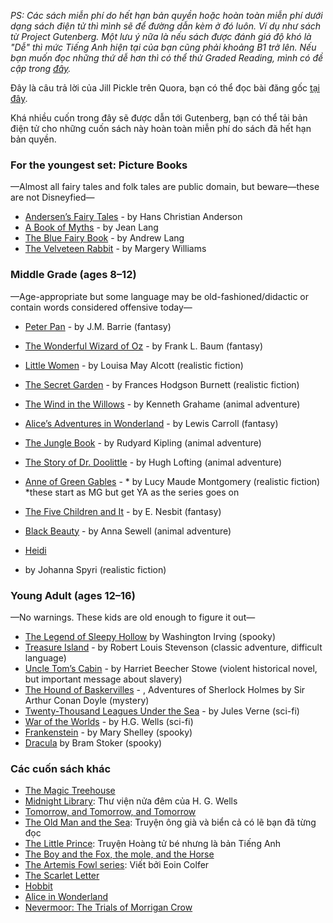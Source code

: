 _PS: Các sách miễn phí do hết hạn bản quyền hoặc hoàn toàn miễn phí dưới dạng sách điện tử thì mình sẽ để đường dẫn kèm ở đó luôn. Ví dụ như sách từ Project Gutenberg. Một lưu ý nữa là nếu sách được đánh giá độ khó là "Dễ" thì mức Tiếng Anh hiện tại của bạn cũng phải khoảng B1 trở lên. Nếu bạn muốn đọc những thứ dễ hơn thì có thể thử Graded Reading, mình có đề cập trong [đây](input-guide.md)._

Đây là câu trả lời của Jill Pickle trên Quora, bạn có thể đọc bài đăng gốc [tại đây](https://www.quora.com/What-are-the-best-books-in-public-domain-for-young-adults-or-children). 

Khá nhiều cuốn trong đây sẽ được dẫn tới Gutenberg, bạn có thể tải bản điện tử cho những cuốn sách này hoàn toàn miễn phí do sách đã hết hạn bản quyền.

### For the youngest set: Picture Books

—Almost all fairy tales and folk tales are public domain, but beware—these are not Disneyfied—

- [Andersen’s Fairy Tales](http://www.gutenberg.org/ebooks/1597) - by Hans Christian Anderson
- [A Book of Myths](http://www.gutenberg.org/ebooks/22693) - by Jean Lang
- [The Blue Fairy Book](https://www.gutenberg.org/ebooks/503) - by Andrew Lang
- [The Velveteen Rabbit](https://www.gutenberg.org/ebooks/11757) - by Margery Williams

### Middle Grade (ages 8–12) 

—Age-appropriate but some language may be old-fashioned/didactic or contain words considered offensive today—

- [Peter Pan](https://www.gutenberg.org/ebooks/16) - by J.M. Barrie (fantasy) 
- [The Wonderful Wizard of Oz](https://www.gutenberg.org/ebooks/55) - by Frank L. Baum (fantasy) 
- [Little Women](https://www.gutenberg.org/ebooks/514) - by Louisa May Alcott (realistic fiction) 
- [The Secret Garden](https://www.gutenberg.org/ebooks/113) - by Frances Hodgson Burnett (realistic fiction) 
- [The Wind in the Willows](https://www.gutenberg.org/ebooks/289) - by Kenneth Grahame (animal adventure) 
- [Alice’s Adventures in Wonderland](https://www.gutenberg.org/ebooks/19033) - by Lewis Carroll (fantasy) 
- [The Jungle Book](https://www.gutenberg.org/ebooks/236) - by Rudyard Kipling (animal adventure) 
- [The Story of Dr. Doolittle](https://www.gutenberg.org/ebooks/501) - by Hugh Lofting (animal adventure) 
- [Anne of Green Gables](https://www.gutenberg.org/ebooks/45) - * by Lucy Maude Montgomery (realistic fiction)  *these start as MG but get YA as the series goes on
- [The Five Children and It](https://www.gutenberg.org/ebooks/778) - by E. Nesbit (fantasy) 
- [Black Beauty](https://www.gutenberg.org/ebooks/11860) - by Anna Sewell (animal adventure) 
- [Heidi](https://www.gutenberg.org/ebooks/20781) 

- by Johanna Spyri (realistic fiction) 

### Young Adult (ages 12–16) 

—No warnings. These kids are old enough to figure it out—

- [The Legend of Sleepy Hollow](https://www.gutenberg.org/ebooks/41) by Washington Irving (spooky) 
- [Treasure Island](https://www.gutenberg.org/ebooks/120) - by Robert Louis Stevenson (classic adventure, difficult language) 
- [Uncle Tom’s Cabin](https://www.gutenberg.org/ebooks/11171) - by Harriet Beecher Stowe (violent historical novel, but important message about slavery) 
- [The Hound of Baskervilles](https://www.gutenberg.org/ebooks/2852) - , Adventures of Sherlock Holmes by Sir Arthur Conan Doyle (mystery) 
- [Twenty-Thousand Leagues Under the Sea](https://www.gutenberg.org/ebooks/164) - by Jules Verne (sci-fi) 
- [War of the Worlds](https://www.gutenberg.org/ebooks/36) - by H.G. Wells (sci-fi) 
- [Frankenstein](https://www.gutenberg.org/ebooks/84) - by Mary Shelley (spooky) 
- [Dracula](https://www.gutenberg.org/ebooks/345) by Bram Stoker (spooky) 


### Các cuốn sách khác

- [The Magic Treehouse]()
- [Midnight Library](): Thư viện nửa đêm của H. G. Wells
- [Tomorrow, and Tomorrow, and Tomorrow](https://www.goodreads.com/en/book/show/58784475) 
- [The Old Man and the Sea](): Truyện ông già và biển cả có lẽ bạn đã từng đọc
- [The Little Prince](): Truyện Hoàng tử bé nhưng là bản Tiếng Anh
- [The Boy and the Fox, the mole, and the Horse]()
- [The Artemis Fowl series](): Viết bởi Eoin Colfer
- [The Scarlet Letter](https://standardebooks.org/ebooks/nathaniel-hawthorne/the-scarlet-letter) 
- [Hobbit]()
- [Alice in Wonderland](https://www.gutenberg.org/ebooks/11) 
- [Nevermoor: The Trials of Morrigan Crow]()
